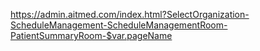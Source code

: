 https://admin.aitmed.com/index.html?SelectOrganization-ScheduleManagement-ScheduleManagementRoom-PatientSummaryRoom-$var.pageName
